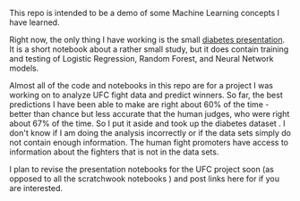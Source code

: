 This repo is intended to be a demo of some Machine Learning concepts I have learned.

Right now, the only thing I have working is the small <a href="/diabetes.ipynb">diabetes presentation</a>.  It is a
 short notebook about a rather small study, but it does contain training and testing of Logistic Regression, Random
  Forest, and Neural Network models.

Almost all of the code and notebooks in this repo are for a project I was working on to analyze UFC fight data and
 predict winners.  So far, the best predictions I have been able to make are right about 60% of the time - better
  than chance but less accurate that the human judges, who were right about 67% of the time.  So I put it aside
   and took up the diabetes dataset
  .  I don't know if I am doing the analysis incorrectly or if the data sets simply do not contain enough
   information.  The human fight promoters have access to information about the fighters that is not in the data sets.
  
I plan to revise the presentation notebooks for the UFC project soon (as opposed to all the scratchwook notebooks
) and post links here for if you are interested.